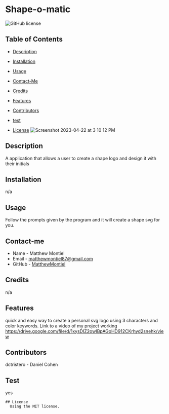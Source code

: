 # Shape-o-matic
![GitHub license](https://img.shields.io/badge/license-MIT-yellowgreen.svg)
## Table of Contents
* [Description](#description)
* [Installation](#installation)
* [Usage](#usage)
* [Contact-Me](#contact-me)
* [Credits](#credits)
* [Features](#features)
* [Contributors](#contributors)
* [test](#test)

* [License](#license)
![Screenshot 2023-04-22 at 3 10 12 PM](https://user-images.githubusercontent.com/120674910/233804375-a8f931a0-89e0-43fb-b75f-7d10414daf18.png)
## Description
A application that allows a user to create a shape logo and design it with their initials
## Installation
n/a
## Usage
Follow the prompts given by the program and it will create a shape svg for you. 
## Contact-me
* Name - Matthew Montiel
* Email - matthewmontiel87@gmail.com
* GitHub - [MatthewMontiel](https://github.com/MatthewMontiel/)
## Credits
n/a
## Features
quick and easy way to create a personal svg logo using 3 characters and color keywords.
Link to a video of my project working
https://drive.google.com/file/d/1xysDIZ2owIBpAGoHD912CKrhyd2snehk/view
## Contributors
dctristero - Daniel Cohen
## Test
yes

    ## License
      Using the MIT license.
      
